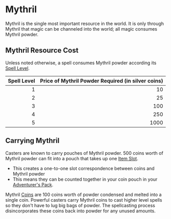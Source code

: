 # Mythril

Mythril is the single most important resource in the world. It is only through Mythril that magic can be channeled into the world; all magic consumes Mythril powder.

## Mythril Resource Cost

Unless noted otherwise, a spell consumes Mythril powder according its [Spell Level](Spells/Spell%20Level.md).

| Spell Level | Price of Mythril Powder Required (in silver coins) |
| ----------: | -------------------------------------------------: |
|           1 |                                                 10 |
|           2 |                                                 25 |
|           3 |                                                100 |
|           4 |                                                250 |
|           5 |                                               1000 |

## Carrying Mythril

Casters are known to carry pouches of Mythril powder. 500 coins worth of Mythril powder can fit into a pouch that takes up one [Item Slot](../Player%20Characters/Derived%20Statistics/Item%20Slots.md).

- This creates a one-to-one slot correspondence between coins and Mythril powder
- This means they can be counted together in your coin pouch in your [Adventurer's Pack](../Items/Gear/100%20Coins/Adventurer's%20Pack.md).

Mythril [Coins](../Items/Economy/Coins.md#Imperial%20Currency%20and%20Availability) are 100 coins worth of powder condensed and melted into a single coin. Powerful casters carry Mythril coins to cast higher level spells so they don't have to lug big bags of powder. The spellcasting process disincorporates these coins back into powder for any unused amounts.
